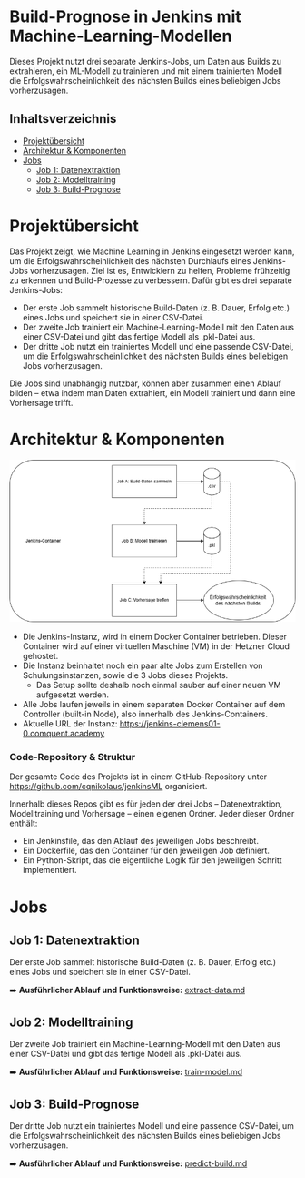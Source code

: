 # Build-Prognose in Jenkins mit Machine-Learning-Modellen

Dieses Projekt nutzt drei separate Jenkins-Jobs, um Daten aus Builds zu extrahieren, ein ML-Modell zu trainieren und mit einem trainierten Modell die Erfolgswahrscheinlichkeit des nächsten Builds eines beliebigen Jobs vorherzusagen. 

## Inhaltsverzeichnis
- [Projektübersicht](#projektübersicht)
- [Architektur & Komponenten](#architektur--komponenten)
- [Jobs](#jobs)
  - [Job 1: Datenextraktion](#job-1-datenextraktion)
  - [Job 2: Modelltraining](#job-2-modelltraining)
  - [Job 3: Build-Prognose](#job-3-build-prognose)


# Projektübersicht

Das Projekt zeigt, wie Machine Learning in Jenkins eingesetzt werden kann, um die Erfolgswahrscheinlichkeit des nächsten Durchlaufs eines Jenkins-Jobs vorherzusagen. Ziel ist es, Entwicklern zu helfen, Probleme frühzeitig zu erkennen und Build-Prozesse zu verbessern. Dafür gibt es drei separate Jenkins-Jobs: 

- Der erste Job sammelt historische Build-Daten (z. B. Dauer, Erfolg etc.) eines Jobs und speichert sie in einer CSV-Datei.
- Der zweite Job trainiert ein Machine-Learning-Modell mit den Daten aus einer CSV-Datei und gibt das fertige Modell als .pkl-Datei aus.
- Der dritte Job nutzt ein trainiertes Modell und eine passende CSV-Datei, um die Erfolgswahrscheinlichkeit des nächsten Builds eines beliebigen Jobs vorherzusagen.

Die Jobs sind unabhängig nutzbar, können aber zusammen einen Ablauf bilden – etwa indem man Daten extrahiert, ein Modell trainiert und dann eine Vorhersage trifft.

# Architektur & Komponenten

![Flowchart](https://github.com/cqNikolaus/jenkins-ki-dokumentation/blob/main/build-prognose-ml/jenkinsml-diagramm.png)

- Die Jenkins-Instanz, wird in einem Docker Container betrieben. Dieser Container wird auf einer virtuellen Maschine (VM) in der Hetzner Cloud gehostet.
- Die Instanz beinhaltet noch ein paar alte Jobs zum Erstellen von Schulungsinstanzen, sowie die 3 Jobs dieses Projekts.
  - Das Setup sollte deshalb noch einmal sauber auf einer neuen VM aufgesetzt werden.
- Alle Jobs laufen jeweils in einem separaten Docker Container auf dem Controller (built-in Node), also innerhalb des Jenkins-Containers.
- Aktuelle URL der Instanz: https://jenkins-clemens01-0.comquent.academy


### Code-Repository & Struktur

Der gesamte Code des Projekts ist in einem GitHub-Repository unter https://github.com/cqnikolaus/jenkinsML organisiert. 

Innerhalb dieses Repos gibt es für jeden der drei Jobs – Datenextraktion, Modelltraining und Vorhersage – einen eigenen Ordner. Jeder dieser Ordner enthält:

- Ein Jenkinsfile, das den Ablauf des jeweiligen Jobs beschreibt.
- Ein Dockerfile, das den Container für den jeweiligen Job definiert.
- Ein Python-Skript, das die eigentliche Logik für den jeweiligen Schritt implementiert.

# Jobs
## Job 1: Datenextraktion
Der erste Job sammelt historische Build-Daten (z. B. Dauer, Erfolg etc.) eines Jobs und speichert sie in einer CSV-Datei.  

➡️ **Ausführlicher Ablauf und Funktionsweise:** [extract-data.md](https://github.com/cqNikolaus/jenkins-ki-dokumentation/blob/main/build-prognose-ml/extract-data.md)
## Job 2: Modelltraining
Der zweite Job trainiert ein Machine-Learning-Modell mit den Daten aus einer CSV-Datei und gibt das fertige Modell als .pkl-Datei aus.  

➡️ **Ausführlicher Ablauf und Funktionsweise:** [train-model.md](https://github.com/cqNikolaus/jenkins-ki-dokumentation/blob/main/build-prognose-ml/train-model.md)
## Job 3: Build-Prognose
Der dritte Job nutzt ein trainiertes Modell und eine passende CSV-Datei, um die Erfolgswahrscheinlichkeit des nächsten Builds eines beliebigen Jobs vorherzusagen.  

➡️ **Ausführlicher Ablauf und Funktionsweise:** [predict-build.md](https://github.com/cqNikolaus/jenkins-ki-dokumentation/blob/main/build-prognose-ml/predict-build.md)


